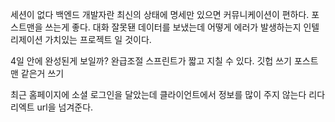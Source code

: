 세션이 없다 
백엔드 개발자란 최신의 상태에 명세만 있으면 커뮤니케이션이 편하다. 
포스트맨을 쓰는게 좋다. 
대화 잘못됀 데이터를 보냈는데 어떻게 에러가 발생하는지 
인텔리제이션
가치있는 프로젝트 일 것이다.

4일 안에 완성된게 보일까? 완급조절 스프린트가 짧고 지칠 수 있다.
깃헙 쓰기 포스트맨 같은거 쓰기

최근 홈페이지에 소셜 로그인을 달았는데 클라이언트에서 정보를 많이 주지 않는다 리다리엑트 url을 넘겨준다. 